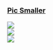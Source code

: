 ### [Pic Smaller](https://github.com/joye61/pic-smaller)

![](https://img.shields.io/github/license/joye61/pic-smaller)<br />
[![](https://img.shields.io/github/last-commit/scillidan/pic-smaller/main?label=last%20commit%20(fork))](https://github.com/scillidan/pic-smaller)<br />
![](https://img.shields.io/badge/Vercel-black?style=flat&logo=Vercel&logoColor=white)
